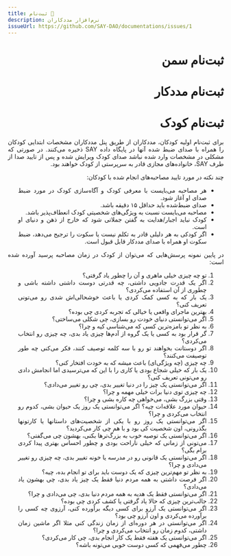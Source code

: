 ```yaml
---
title: ثبت‌نام 🚧
description: نرم‌افزار مددکاران
issueUrl: https://github.com/SAY-DAO/documentations/issues/1
---
```


 <div style="direction: rtl; text-align: justify;">

# ثبت‌نام سمن

# ثبت‌نام مددکار

# ثبت‌نام کودک

برای ثبت‌نام اولیه کودکان، مددکاران از طریق پنل مددکاران مشخصات ابتدایی کودکان را همراه با صدای ضبط‌ شده آنها در پایگاه داده SAY ذخیره می‌کنند. در صورتی که مشکلی در مشخصات وارد شده نباشد صدای کودک ویرایش شده و پس از تایید صدا از طرف SAY، خانواده‌های مجازی قادر به سرپرستی از کودک خواهند بود.

چند نکته در مورد تایید مصاحبه‌های انجام شده با کودکان:

- هر مصاحبه می‌بایست با معرفی کودک و آگاه‌سازی کودک در مورد ضبط صدای او آغاز شود.
- صدای ضبط‌شده باید حداقل ۱۵ دقیقه باشد.
- مصاحبه می‌بایست نسبت به ویژگی‌های شخصیتی کودک انعطاف‌پذیر باشد.
-  کودک نباید اجبار/هدایت به‌ گفتن جملاتی شود که خارج از ذهن و دنیای او است. 
-  اگر کودکی به هر دلیلی قادر به تکلم نیست یا سکوت را ترجیح می‌دهد، ضبط سکوت او همراه با صدای مددکار قابل قبول است.

در پایین نمونه پرسش‌هایی که می‌توان از کودک در زمان مصاحبه پرسید آورده شده است:

1. تو چه چیزی خیلی ماهری و آن را چطور یاد گرفتی؟
2. اگر یک قدرت جادویی داشتی، چه قدرتی دوست داشتی داشته باشی و چطوری از آن استفاده می‌کردی؟
3. یک بار که به کسی کمک کردی یا باعث خوشحالی‌اش شدی رو می‌تونی تعریف کنی؟
4. بهترین ماجرای واقعی یا خیالی که تجربه کردی چی بوده؟
5. اگر می‌توانستی دنیای خودت رو بسازی، چی شکلی می‌ساختی؟
6. به نظر تو بامزه‌ترین کسی که می‌شناسی کیه و چرا؟
7. گر قرار بود به کسی یا یک گروه از آدم‌ها چیزی یاد بدی، چه چیزی رو انتخاب می‌کردی؟
8. اگر دوستانت بخواهند تو رو با سه کلمه توصیف کنند، فکر می‌کنی چه طور توصیفت می‌کنند؟
9. چه چیزی (چه ویژگی‌ای) باعث میشه که به خودت افتخار کنی؟
10. یک بار که خیلی شجاع بودی یا کاری را با این که می‌ترسیدی اما انجامش دادی رو می‌تونی تعریف کنی؟
11. اگر می‌توانستی یک چیز را در دنیا تغییر بدی، چی رو تغییر می‌دادی؟
12. چه چیزی توی دنیا برات خیلی مهمه و چرا؟
13. وقتی بزرگ بشی، می‌خواهی چه کاره بشی و چرا؟
14. حیوان مورد علاقه‌ات چیه؟ اگر می‌توانستی یک روز یک حیوان بشی، کدوم رو انتخاب می‌کردی و چرا؟
15. اگر می‌توانستی یک روز رو با یکی از شخصیت‌های داستانها یا کارتونها بگذرونی، اون شخصیت کی بود و با هم چی کار می‌کردید؟
16. اگر می‌توانستی یک توصیه خوب به بزرگ‌ترها بکنی، بهشون چی می‌گفتی؟
17. می‌تونی از زمانی که خیلی ناراحت بودی و چطور احساس بهتری پیدا کردی برام بگی؟
18. اگر می‌توانستی یک قانونی رو در مدرسه یا خونه تغییر بدی، چه چیزی رو تغییر می‌دادی و چرا؟
19. به نظر تو مهم‌ترین چیزی که یک دوست باید برای تو انجام بده، چیه؟
20. اگر فرصت داشتی به همه مردم دنیا فقط یک چیز یاد بدی، چی بهشون یاد می‌دادی؟
21. اگر می‌توانستی فقط یک هدیه به همه مردم دنیا بدی، چی می‌دادی و چرا؟
22. جالب‌ترین چیزی که حالا یاد گرفتی یا کشف کردی چی بوده؟
23. اگر می‌توانستی یک آرزو برای کسی دیگه برآورده کنی، آرزوی چه کسی را برآورده می‌کردی و اون آرزو چی بود؟
24. اگر می‌توانستی در هر دوره‌ای از زمان زندگی کنی مثلا اگر ماشین زمان داشتی، کدوم زمان رو انتخاب می‌کردی و چرا؟
25. اگر می‌توانستی یک هفته فقط یک کار انجام بدی، چی کار می‌کردی؟
26. چطور می‌فهمی که کسی دوست خوبی می‌تونه باشه؟

</div>

